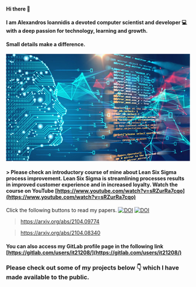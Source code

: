 #### Hi there 👋
#### I am Alexandros Ioannidis a devoted computer scientist and developer 💻 with a deep passion for technology, learning and growth.
#### Small details make a difference.
![alt text](https://github.com/it21208/it21208/blob/main/image2.jpg?raw=true)

#### > Please check an introductory course of mine about Lean Six Sigma process improvement. Lean Six Sigma is streamlining processes results in improved customer experience and in increased loyalty. Watch the course on YouTube [https://www.youtube.com/watch?v=sRZurRa7cqo](https://www.youtube.com/watch?v=sRZurRa7cqo)

Click the following buttons to read my papers.
[![DOI](https://zenodo.org/badge/DOI/10.5281/zenodo.4697891.svg)](https://doi.org/10.5281/zenodo.4697891)
[![DOI](https://zenodo.org/badge/DOI/10.5281/zenodo.4698334.svg)](https://doi.org/10.5281/zenodo.4698334)

> https://arxiv.org/abs/2104.09774

> https://arxiv.org/abs/2104.08340

#### You can also access my GitLab profile page in the following link [https://gitlab.com/users/it21208/](https://gitlab.com/users/it21208/)

### Please check out some of my projects below 👇 which I have made available to the public.
